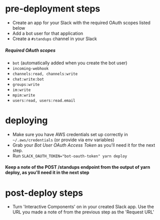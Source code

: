 # pre-deployment steps

* Create an app for your Slack with the required OAuth scopes listed below
* Add a bot user for that application
* Create a `#standups` channel in your Slack

##### Required OAuth scopes

* `bot` (automatically added when you create the bot user)
* `incoming-webhook`
* `channels:read, channels:write`
* `chat:write:bot`
* `groups:write`
* `im:write`
* `mpim:write`
* `users:read, users:read.email`

# deploying

* Make sure you have AWS credentials set up correctly in `~/.aws/credentials` (or provide via env variables)
* Grab your _Bot User OAuth Access Token_ as you'll need it for the next step.
* Run `SLACK_OAUTH_TOKEN="bot-oauth-token" yarn deploy`

#### Keep a note of the POST /standups endpoint from the output of yarn deploy, as you'll need it in the next step

# post-deploy steps

* Turn 'Interactive Components' on in your created Slack app. Use the URL you made a note of from the previous step as the 'Request URL'
